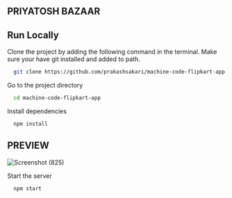 ## PRIYATOSH BAZAAR

## Run Locally

Clone the project by adding the following command in the terminal.
Make sure your have git installed and added to path.

```bash
  git clone https://github.com/prakashsakari/machine-code-flipkart-app.git
```

Go to the project directory

```bash
  cd machine-code-flipkart-app
```

Install dependencies

```bash
  npm install
```
## PREVIEW
![Screenshot (825)](https://github.com/PriyatoshKadam/Priyatosh-Bazaar/assets/85998054/65562f47-c149-42c8-b1e5-4f1b760cee0d)




Start the server

```bash
  npm start
```

